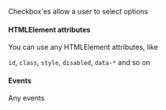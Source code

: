 Checkbox'es allow a user to select options

#### HTMLElement attributes

You can use any HTMLElement attributes, like

`id`, `class`, `style`, `disabled`, `data-*` and so on

#### Events

Any events
